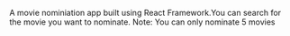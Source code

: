 A movie nominiation app built using React Framework.You can search for the movie you want to nominate.
Note: You can only nominate 5 movies
